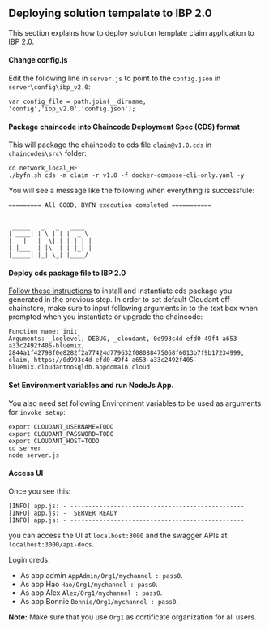 ## Deploying solution tempalate to IBP 2.0
This section explains how to deploy solution template claim application to IBP 2.0.

#### Change config.js
Edit the following line in `server.js` to point to the `config.json` in `server\config\ibp_v2.0`:
```
var config_file = path.join(__dirname, 'config','ibp_v2.0','config.json');
```

#### Package chaincode into Chaincode Deployment Spec (CDS) format
This will package the chaincode to cds file `claim@v1.0.cds` in `chaincodes\src\` folder:

```
cd network_local_HF
./byfn.sh cds -m claim -r v1.0 -f docker-compose-cli-only.yaml -y
```
You will see a message like the following when everything is successfule:
```
========= All GOOD, BYFN execution completed =========== 


 _____   _   _   ____   
| ____| | \ | | |  _ \  
|  _|   |  \| | | | | | 
| |___  | |\  | | |_| | 
|_____| |_| \_| |____/  

```

#### Deploy cds package file to IBP 2.0
[Follow these instructions](https://cloud.ibm.com/docs/services/blockchain?topic=blockchain-ibp-console-smart-contracts) to install and instantiate cds package you generated in the previous step.
In order to set default Cloudant off-chainstore, make sure to input following arguments in to the text box when prompted when you instantiate or upgrade the chaincode:
```
Function name: init
Arguments: _loglevel, DEBUG, _cloudant, 0d993c4d-efd0-49f4-a653-a33c2492f405-bluemix, 2844a1f42798f0e8282f2a77424d779632f08088475068f6013b7f9b17234999, claim, https://0d993c4d-efd0-49f4-a653-a33c2492f405-bluemix.cloudantnosqldb.appdomain.cloud
```

#### Set Environment variables and run NodeJs App.
You also need set following Environment variables to be used as arguments for `invoke setup`:

```
export CLOUDANT_USERNAME=TODO
export CLOUDANT_PASSWORD=TODO
export CLOUDANT_HOST=TODO
cd server
node server.js
```

#### Access UI
Once you see this:
```
[INFO] app.js: - ------------------------------------------------
[INFO] app.js: -  SERVER READY
[INFO] app.js: - ------------------------------------------------
```
you can access the UI at `localhost:3000` and the swagger APIs at `localhost:3000/api-docs`. 

Login creds:
- As app admin `AppAdmin/Org1/mychannel : pass0`. 
- As app Hao `Hao/Org1/mychannel : pass0`. 
- As app Alex `Alex/Org1/mychannel : pass0`. 
- As app Bonnie `Bonnie/Org1/mychannel : pass0`. 

**Note:** Make sure that you use `Org1` as cdrtificate organization for all users.
